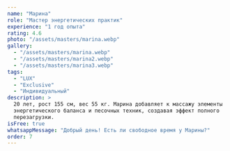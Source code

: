 ```yaml
---
name: "Марина"
role: "Мастер энергетических практик"
experience: "1 год опыта"
rating: 4.6
photo: "/assets/masters/marina.webp"
gallery:
  - "/assets/masters/marina.webp"
  - "/assets/masters/marina2.webp"
  - "/assets/masters/marina3.webp"
tags:
  - "LUX"
  - "Exclusive"
  - "Индивидуальный"
description: >
  20 лет, рост 155 см, вес 55 кг. Марина добавляет к массажу элементы
  энергетического баланса и песочных техник, создавая эффект полного
  перезагрузки.
isFree: true
whatsappMessage: "Добрый день! Есть ли свободное время у Марины?"
order: 7
---
```

